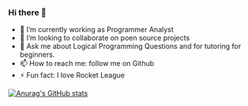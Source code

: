 ### Hi there 👋

- 🔭 I’m currently working as Programmer Analyst
- 👯 I’m looking to collaborate on poen source projects
- 💬 Ask me about Logical Programming Questions and for tutoring for beginners.
- 📫 How to reach me: follow me on Github
- ⚡ Fun fact: I love Rocket League

[![Anurag's GitHub stats](https://github-readme-stats.vercel.app/api?username=kunjan343)](https://github.com/anuraghazra/github-readme-stats)
